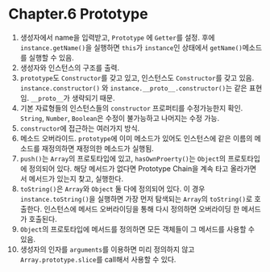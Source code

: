 # Chapter.6 Prototype

1. 생성자에서 name을 입력받고, `Prototype` 에 `Getter`를 설정. 후에 `instance.getName()`을 실행하면 `this`가 `instance`인 상태에서 `getName()`메소드를
   실행할 수 있음.
2. 생성자와 인스턴스의 구조를 출력.
3. `prototype`도 `Constructor`를 갖고 있고, 인스턴스도 `Constructor`를 갖고 있음. `instance.constructor()`
   와 `instance.__proto__.constructor()`는 같은 표현임. `__proto__`가 생략되기 때문.
4. 기본 자료형들의 인스턴스들의 `constructor` 프로퍼티를 수정가능한지 확인. `String`, `Number`, `Boolean`은 수정이 불가능하고 나머지는 수정 가능.
5. `constructor`에 접근하는 여러가지 방식.
6. 메소드 오버라이드. `prototype`에 이미 메소드가 있어도 인스턴스에 같은 이름의 메소드를 재정의하면 재정의한 메소드가 실행됨.
7. `push()`는 `Array`의 프로토타입에 있고, `hasOwnProerty()`는 `Object`의 프로토타입에 정의되어 있다. 해당 메서드가 없다면 Prototype Chain을 계속 타고 올라가면서
   메서드가 있는지 찾고, 실행한다.
8. `toString()`은 `Array`와 `Object` 둘 다에 정의되어 있다. 이 경우 `instance.toString()`을 실행하면 가장 먼저 탐색되는 `Array`의 `toString()`로
   호출한다. 인스턴스에 메서드 오버라이딩을 통해 다시 정의하면 오버라이딩 한 메서드가 호출된다.
9. `Object`의 프로토타입에 메서드를 정의하면 모든 객체들이 그 메서드를 사용할 수 있음.
10. 생성자의 인자를 `arguments`를 이용하면 미리 정의하지 않고 `Array.prototype.slice`를 call해서 사용할 수 있다.